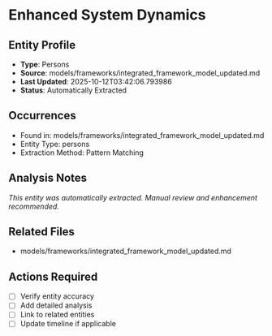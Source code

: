 # Enhanced System Dynamics

## Entity Profile
- **Type**: Persons
- **Source**: models/frameworks/integrated_framework_model_updated.md
- **Last Updated**: 2025-10-12T03:42:06.793986
- **Status**: Automatically Extracted

## Occurrences
- Found in: models/frameworks/integrated_framework_model_updated.md
- Entity Type: persons
- Extraction Method: Pattern Matching

## Analysis Notes
*This entity was automatically extracted. Manual review and enhancement recommended.*

## Related Files
- models/frameworks/integrated_framework_model_updated.md

## Actions Required
- [ ] Verify entity accuracy
- [ ] Add detailed analysis
- [ ] Link to related entities
- [ ] Update timeline if applicable
